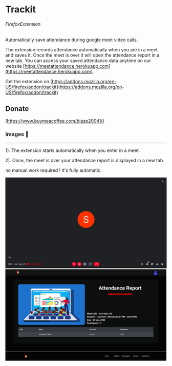 # Trackit

###### FirefoxExtension

Automatically save attendance during google meet video calls.

The extension records attendance automatically when you are in a meet and saves it. Once the meet is over it will open the attendance report in a new tab. You can access your saved attendance data anytime on our website [https://meetattendance.herokuapp.com](https://meetattendance.herokuapp.com).

Get the extension on [https://addons.mozilla.org/en-US/firefox/addon/trackit](https://addons.mozilla.org/en-US/firefox/addon/trackit)

## Donate

[https://www.buymeacoffee.com/blaze2004]()

### Images 🚀

---

1). The extension starts automatically when you enter in a meet.

2). Once, the meet is  over your attendance report is displayed in a new tab.

no manual work required ! it's fully automatic.

![](./icons/chrome_ext.png)
![](./icons/att_report.png)
